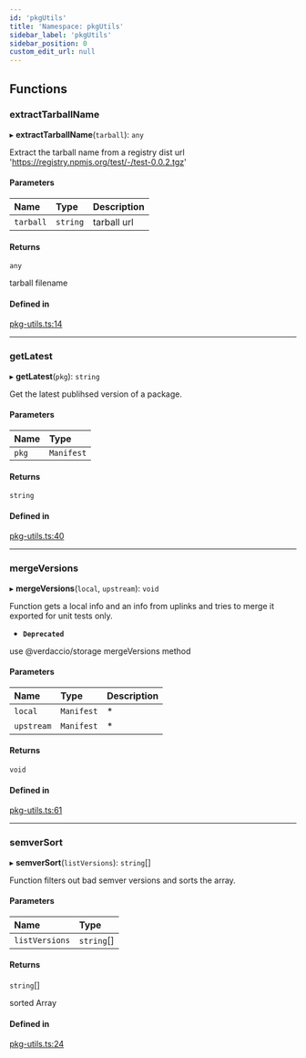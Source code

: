 ```yaml
---
id: 'pkgUtils'
title: 'Namespace: pkgUtils'
sidebar_label: 'pkgUtils'
sidebar_position: 0
custom_edit_url: null
---
```


## Functions

### extractTarballName

▸ **extractTarballName**(`tarball`): `any`

Extract the tarball name from a registry dist url
'https://registry.npmjs.org/test/-/test-0.0.2.tgz'

#### Parameters

| Name      | Type     | Description |
| :-------- | :------- | :---------- |
| `tarball` | `string` | tarball url |

#### Returns

`any`

tarball filename

#### Defined in

[pkg-utils.ts:14](https://github.com/verdaccio/verdaccio/blob/10057a4ff/packages/core/core/src/pkg-utils.ts#L14)

---

### getLatest

▸ **getLatest**(`pkg`): `string`

Get the latest publihsed version of a package.

#### Parameters

| Name  | Type       |
| :---- | :--------- |
| `pkg` | `Manifest` |

#### Returns

`string`

#### Defined in

[pkg-utils.ts:40](https://github.com/verdaccio/verdaccio/blob/10057a4ff/packages/core/core/src/pkg-utils.ts#L40)

---

### mergeVersions

▸ **mergeVersions**(`local`, `upstream`): `void`

Function gets a local info and an info from uplinks and tries to merge it
exported for unit tests only.

- **`Deprecated`**

use @verdaccio/storage mergeVersions method

#### Parameters

| Name       | Type       | Description |
| :--------- | :--------- | :---------- |
| `local`    | `Manifest` | \*          |
| `upstream` | `Manifest` | \*          |

#### Returns

`void`

#### Defined in

[pkg-utils.ts:61](https://github.com/verdaccio/verdaccio/blob/10057a4ff/packages/core/core/src/pkg-utils.ts#L61)

---

### semverSort

▸ **semverSort**(`listVersions`): `string`[]

Function filters out bad semver versions and sorts the array.

#### Parameters

| Name           | Type       |
| :------------- | :--------- |
| `listVersions` | `string`[] |

#### Returns

`string`[]

sorted Array

#### Defined in

[pkg-utils.ts:24](https://github.com/verdaccio/verdaccio/blob/10057a4ff/packages/core/core/src/pkg-utils.ts#L24)
